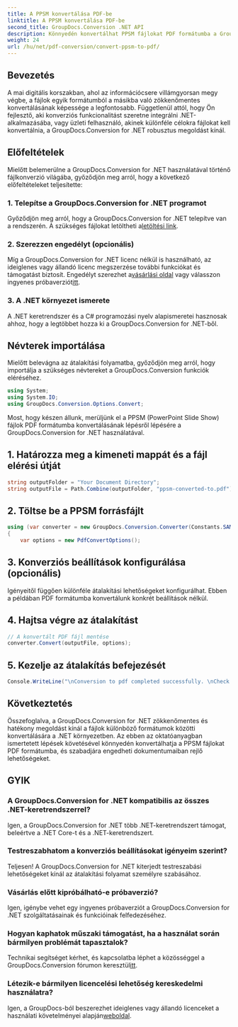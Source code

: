 ```yaml
---
title: A PPSM konvertálása PDF-be
linktitle: A PPSM konvertálása PDF-be
second_title: GroupDocs.Conversion .NET API
description: Könnyedén konvertálhat PPSM fájlokat PDF formátumba a GroupDocs.Conversion for .NET segítségével. Szabja testre a konverziós beállításokat, és engedje szabadjára a dokumentumokban rejlő lehetőségeket.
weight: 24
url: /hu/net/pdf-conversion/convert-ppsm-to-pdf/
---
```

## Bevezetés
A mai digitális korszakban, ahol az információcsere villámgyorsan megy végbe, a fájlok egyik formátumból a másikba való zökkenőmentes konvertálásának képessége a legfontosabb. Függetlenül attól, hogy Ön fejlesztő, aki konverziós funkcionalitást szeretne integrálni .NET-alkalmazásába, vagy üzleti felhasználó, akinek különféle célokra fájlokat kell konvertálnia, a GroupDocs.Conversion for .NET robusztus megoldást kínál.
## Előfeltételek
Mielőtt belemerülne a GroupDocs.Conversion for .NET használatával történő fájlkonverzió világába, győződjön meg arról, hogy a következő előfeltételeket teljesítette:
### 1. Telepítse a GroupDocs.Conversion for .NET programot
 Győződjön meg arról, hogy a GroupDocs.Conversion for .NET telepítve van a rendszerén. A szükséges fájlokat letöltheti a[letöltési link](https://releases.groupdocs.com/conversion/net/).
### 2. Szerezzen engedélyt (opcionális)
Míg a GroupDocs.Conversion for .NET licenc nélkül is használható, az ideiglenes vagy állandó licenc megszerzése további funkciókat és támogatást biztosít. Engedélyt szerezhet a[vásárlási oldal](https://purchase.groupdocs.com/buy) vagy válasszon ingyenes próbaverziót[itt](https://releases.groupdocs.com/).
### 3. A .NET környezet ismerete
A .NET keretrendszer és a C# programozási nyelv alapismeretei hasznosak ahhoz, hogy a legtöbbet hozza ki a GroupDocs.Conversion for .NET-ből.

## Névterek importálása
Mielőtt belevágna az átalakítási folyamatba, győződjön meg arról, hogy importálja a szükséges névtereket a GroupDocs.Conversion funkciók eléréséhez.

```csharp
using System;
using System.IO;
using GroupDocs.Conversion.Options.Convert;
```
Most, hogy készen állunk, merüljünk el a PPSM (PowerPoint Slide Show) fájlok PDF formátumba konvertálásának lépésről lépésére a GroupDocs.Conversion for .NET használatával.
## 1. Határozza meg a kimeneti mappát és a fájl elérési útját
```csharp
string outputFolder = "Your Document Directory";
string outputFile = Path.Combine(outputFolder, "ppsm-converted-to.pdf");
```
## 2. Töltse be a PPSM forrásfájlt
```csharp
using (var converter = new GroupDocs.Conversion.Converter(Constants.SAMPLE_PPSM))
{
    var options = new PdfConvertOptions();
```
## 3. Konverziós beállítások konfigurálása (opcionális)
Igényeitől függően különféle átalakítási lehetőségeket konfigurálhat. Ebben a példában PDF formátumba konvertálunk konkrét beállítások nélkül.
## 4. Hajtsa végre az átalakítást
```csharp
// A konvertált PDF fájl mentése
converter.Convert(outputFile, options);
```
## 5. Kezelje az átalakítás befejezését
```csharp
Console.WriteLine("\nConversion to pdf completed successfully. \nCheck output in {0}", outputFolder);
```

## Következtetés
Összefoglalva, a GroupDocs.Conversion for .NET zökkenőmentes és hatékony megoldást kínál a fájlok különböző formátumok közötti konvertálására a .NET környezetben. Az ebben az oktatóanyagban ismertetett lépések követésével könnyedén konvertálhatja a PPSM fájlokat PDF formátumba, és szabadjára engedheti dokumentumaiban rejlő lehetőségeket.
## GYIK
### A GroupDocs.Conversion for .NET kompatibilis az összes .NET-keretrendszerrel?
Igen, a GroupDocs.Conversion for .NET több .NET-keretrendszert támogat, beleértve a .NET Core-t és a .NET-keretrendszert.
### Testreszabhatom a konverziós beállításokat igényeim szerint?
Teljesen! A GroupDocs.Conversion for .NET kiterjedt testreszabási lehetőségeket kínál az átalakítási folyamat személyre szabásához.
### Vásárlás előtt kipróbálható-e próbaverzió?
Igen, igénybe vehet egy ingyenes próbaverziót a GroupDocs.Conversion for .NET szolgáltatásainak és funkcióinak felfedezéséhez.
### Hogyan kaphatok műszaki támogatást, ha a használat során bármilyen problémát tapasztalok?
 Technikai segítséget kérhet, és kapcsolatba léphet a közösséggel a GroupDocs.Conversion fórumon keresztül[itt](https://forum.groupdocs.com/c/conversion/11).
### Létezik-e bármilyen licencelési lehetőség kereskedelmi használatra?
 Igen, a GroupDocs-ból beszerezhet ideiglenes vagy állandó licenceket a használati követelményei alapján[weboldal](https://purchase.groupdocs.com/temporary-license/).
